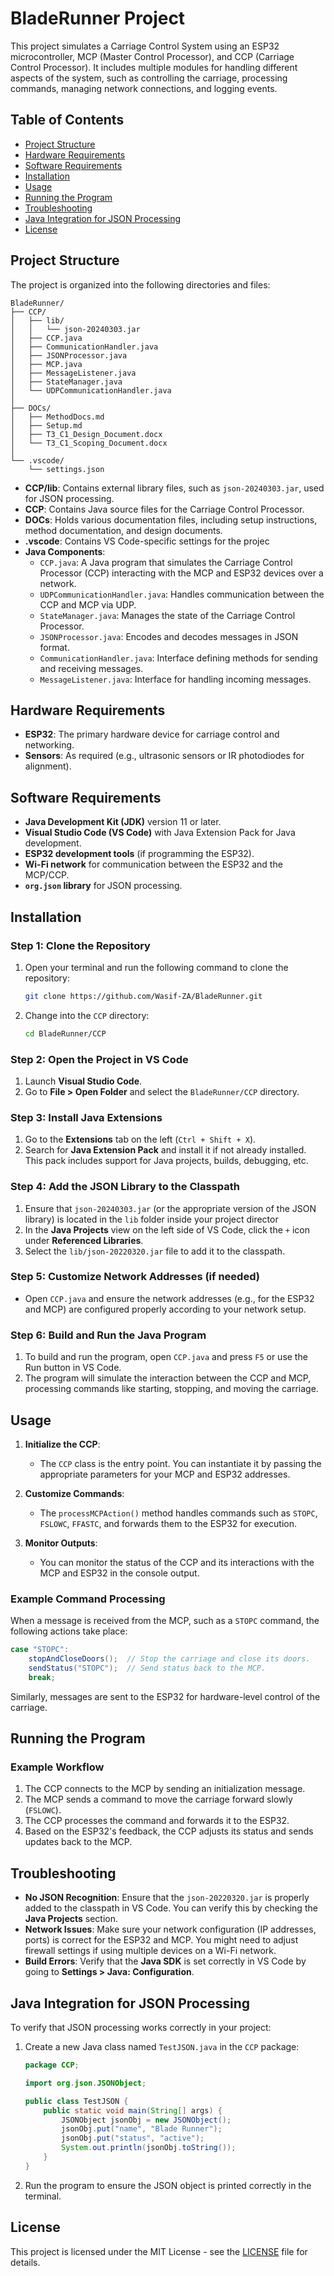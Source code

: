 # BladeRunner Project

This project simulates a Carriage Control System using an ESP32 microcontroller, MCP (Master Control Processor), and CCP (Carriage Control Processor). It includes multiple modules for handling different aspects of the system, such as controlling the carriage, processing commands, managing network connections, and logging events.

## Table of Contents

- [Project Structure](#project-structure)
- [Hardware Requirements](#hardware-requirements)
- [Software Requirements](#software-requirements)
- [Installation](#installation)
- [Usage](#usage)
- [Running the Program](#running-the-program)
- [Troubleshooting](#troubleshooting)
- [Java Integration for JSON Processing](#java-integration-for-json-processing)
- [License](#license)

## Project Structure

The project is organized into the following directories and files:

```plaintext
BladeRunner/
├── CCP/
│   ├── lib/
│   │   └── json-20240303.jar
│   ├── CCP.java
│   ├── CommunicationHandler.java
│   ├── JSONProcessor.java
│   ├── MCP.java
│   ├── MessageListener.java
│   ├── StateManager.java
│   └── UDPCommunicationHandler.java
│
├── DOCs/
│   ├── MethodDocs.md
│   ├── Setup.md
│   ├── T3_C1_Design_Document.docx
│   └── T3_C1_Scoping_Document.docx
│
└── .vscode/
    └── settings.json
```


- **CCP/lib**: Contains external library files, such as `json-20240303.jar`, used for JSON processing.
- **CCP**: Contains Java source files for the Carriage Control Processor.
- **DOCs**: Holds various documentation files, including setup instructions, method documentation, and design documents.
- **.vscode**: Contains VS Code-specific settings for the projec
- **Java Components**:
  - `CCP.java`: A Java program that simulates the Carriage Control Processor (CCP) interacting with the MCP and ESP32 devices over a network.
  - `UDPCommunicationHandler.java`: Handles communication between the CCP and MCP via UDP.
  - `StateManager.java`: Manages the state of the Carriage Control Processor.
  - `JSONProcessor.java`: Encodes and decodes messages in JSON format.
  - `CommunicationHandler.java`: Interface defining methods for sending and receiving messages.
  - `MessageListener.java`: Interface for handling incoming messages.


## Hardware Requirements

- **ESP32**: The primary hardware device for carriage control and networking.
- **Sensors**: As required (e.g., ultrasonic sensors or IR photodiodes for alignment).

## Software Requirements

- **Java Development Kit (JDK)** version 11 or later.
- **Visual Studio Code (VS Code)** with Java Extension Pack for Java development.
- **ESP32 development tools** (if programming the ESP32).
- **Wi-Fi network** for communication between the ESP32 and the MCP/CCP.
- **`org.json` library** for JSON processing.

## Installation

### Step 1: Clone the Repository

1. Open your terminal and run the following command to clone the repository:

   ```bash
   git clone https://github.com/Wasif-ZA/BladeRunner.git
   ```

2. Change into the `CCP` directory:

   ```bash
   cd BladeRunner/CCP
   ```

### Step 2: Open the Project in VS Code

1. Launch **Visual Studio Code**.
2. Go to **File > Open Folder** and select the `BladeRunner/CCP` directory.

### Step 3: Install Java Extensions

1. Go to the **Extensions** tab on the left (`Ctrl + Shift + X`).
2. Search for **Java Extension Pack** and install it if not already installed. This pack includes support for Java projects, builds, debugging, etc.

### Step 4: Add the JSON Library to the Classpath


1. Ensure that `json-20240303.jar` (or the appropriate version of the JSON library) is located in the `lib` folder inside your project director
2. In the **Java Projects** view on the left side of VS Code, click the `+` icon under **Referenced Libraries**.
3. Select the `lib/json-20220320.jar` file to add it to the classpath.

### Step 5: Customize Network Addresses (if needed)

- Open `CCP.java` and ensure the network addresses (e.g., for the ESP32 and MCP) are configured properly according to your network setup.

### Step 6: Build and Run the Java Program

1. To build and run the program, open `CCP.java` and press `F5` or use the Run button in VS Code.
2. The program will simulate the interaction between the CCP and MCP, processing commands like starting, stopping, and moving the carriage.

## Usage

1. **Initialize the CCP**:
   - The `CCP` class is the entry point. You can instantiate it by passing the appropriate parameters for your MCP and ESP32 addresses.

2. **Customize Commands**:
   - The `processMCPAction()` method handles commands such as `STOPC`, `FSLOWC`, `FFASTC`, and forwards them to the ESP32 for execution.

3. **Monitor Outputs**:
   - You can monitor the status of the CCP and its interactions with the MCP and ESP32 in the console output.

### Example Command Processing

When a message is received from the MCP, such as a `STOPC` command, the following actions take place:

```java
case "STOPC":
    stopAndCloseDoors();  // Stop the carriage and close its doors.
    sendStatus("STOPC");  // Send status back to the MCP.
    break;
```

Similarly, messages are sent to the ESP32 for hardware-level control of the carriage.

## Running the Program

### Example Workflow

1. The CCP connects to the MCP by sending an initialization message.
2. The MCP sends a command to move the carriage forward slowly (`FSLOWC`).
3. The CCP processes the command and forwards it to the ESP32.
4. Based on the ESP32's feedback, the CCP adjusts its status and sends updates back to the MCP.

## Troubleshooting

- **No JSON Recognition**: Ensure that the `json-20220320.jar` is properly added to the classpath in VS Code. You can verify this by checking the **Java Projects** section.
- **Network Issues**: Make sure your network configuration (IP addresses, ports) is correct for the ESP32 and MCP. You might need to adjust firewall settings if using multiple devices on a Wi-Fi network.
- **Build Errors**: Verify that the **Java SDK** is set correctly in VS Code by going to **Settings > Java: Configuration**.

## Java Integration for JSON Processing

To verify that JSON processing works correctly in your project:

1. Create a new Java class named `TestJSON.java` in the `CCP` package:

   ```java
   package CCP;

   import org.json.JSONObject;

   public class TestJSON {
       public static void main(String[] args) {
           JSONObject jsonObj = new JSONObject();
           jsonObj.put("name", "Blade Runner");
           jsonObj.put("status", "active");
           System.out.println(jsonObj.toString());
       }
   }
   ```

2. Run the program to ensure the JSON object is printed correctly in the terminal.

## License

This project is licensed under the MIT License - see the [LICENSE](LICENSE) file for details.

